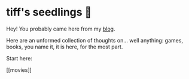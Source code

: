 # tiff's seedlings 🌱

Hey! You probably came here from my [blog](https://tiffanywhite.blog).

Here are an unformed collection of thoughts on... well anything: games, books, you name it, it is here, for the most part.

Start here:

[[movies]]